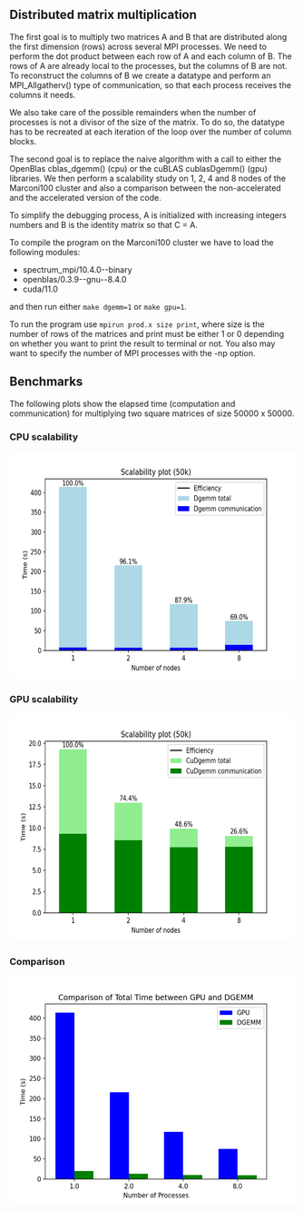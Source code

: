 ## Distributed matrix multiplication
The first goal is to multiply two matrices A and B that are distributed along the first dimension (rows) across several MPI processes. We need to perform the dot product between each row of A and each column of B. The rows of A are already local to the processes, but the columns of B are not. To reconstruct the columns of B we create a datatype and perform an MPI_Allgatherv() type of communication, so that each process receives the columns it needs. 

We also take care of the possible remainders when the number of processes is not a divisor of the size of the matrix. To do so, the datatype has to be recreated at each iteration of the loop over the number of column blocks.

The second goal is to replace the naive algorithm with a call to either the OpenBlas cblas_dgemm() (cpu) or the cuBLAS cublasDgemm() (gpu) libraries. We then perform a scalability study on 1, 2, 4 and 8 nodes of the Marconi100 cluster and also a comparison between the non-accelerated and the accelerated version of the code.


To simplify the debugging process, A is initialized with increasing integers numbers and B is the identity matrix so that C = A.

To compile the program on the Marconi100 cluster we have to load the following modules:
  - spectrum_mpi/10.4.0--binary
  - openblas/0.3.9--gnu--8.4.0
  - cuda/11.0

and then run either `make dgemm=1` or `make gpu=1`.

To run the program use `mpirun prod.x size print`, where size is the number of rows of the matrices and print must be either 1 or 0 depending on whether you want to print the result to terminal or not. You also may want to specify the number of MPI processes with the -np option.

## Benchmarks
The following plots show the elapsed time (computation and communication) for multiplying two square matrices of size 50000 x 50000.

### CPU scalability
<img src="Plots/Dgemm50k.png" alt="Image Description" width="600" height="400">

### GPU scalability
<img src="Plots/CuDgemm50k.png" alt="Image Description" width="600" height="400">

### Comparison
<img src="Plots/Comparison.png" alt="Image Description" width="600" height="400">
